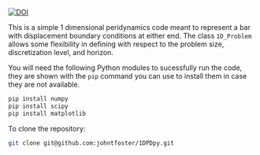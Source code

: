 [![DOI](https://zenodo.org/badge/10553/johntfoster/1DPDpy.svg)](http://dx.doi.org/10.5281/zenodo.15795)

This is a simple 1 dimensional peridynamics code meant to represent a bar with
displacement boundary conditions at either end.  The class `1D_Problem` allows
some flexibility in defining with respect to the problem size, discretization
level, and horizon.

You will need the following Python modules to sucessfully run the code, they are
shown with the `pip` command you can use to install them in case they are not
available.

````bash
pip install numpy
pip install scipy 
pip install matplotlib
````

To clone the repository:

````bash
git clone git@github.com:johntfoster/1DPDpy.git
````



